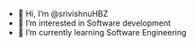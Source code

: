 - 👋 Hi, I’m @srivishnuHBZ
- 👀 I’m interested in Software development
- 🌱 I’m currently learning Software Engineering


<!---
srivishnuHBZ/srivishnuHBZ is a ✨ special ✨ repository because its `README.md` (this file) appears on your GitHub profile.
You can click the Preview link to take a look at your changes.
--->
